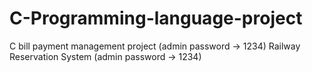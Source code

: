 # C-Programming-language-project
C
bill payment management project (admin password -> 1234)
Railway Reservation System (admin password -> 1234)
